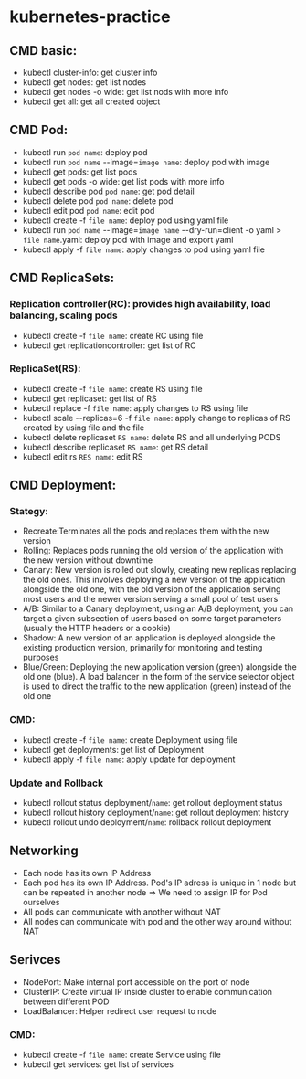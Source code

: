# kubernetes-practice
## CMD basic:
- kubectl cluster-info: get cluster info
- kubectl get nodes: get list nodes
- kubectl get nodes -o wide: get list nods with more info
- kubectl get all: get all created object
  
## CMD Pod:
- kubectl run `pod name`: deploy pod
- kubectl run `pod name` --image=`image name`: deploy pod with image
- kubectl get pods: get list pods
- kubectl get pods -o wide: get list pods with more info
- kubectl describe pod `pod name`: get pod detail
- kubectl delete pod `pod name`: delete pod
- kubectl edit pod `pod name`: edit pod
- kubectl create -f `file name`: deploy pod using yaml file
- kubectl run `pod name` --image=`image name` --dry-run=client -o yaml > `file name`.yaml: deploy pod with image and export yaml
- kubectl apply -f `file name`: apply changes to pod using yaml file

## CMD ReplicaSets:
### Replication controller(RC): provides high availability, load balancing, scaling pods
- kubectl create -f `file name`: create RC using file
- kubectl get replicationcontroller: get list of RC
### ReplicaSet(RS):
- kubectl create -f `file name`: create RS using file
- kubectl get replicaset: get list of RS
- kubectl replace -f `file name`: apply changes to RS using file
- kubectl scale --replicas=6 -f `file name`: apply change to replicas of RS created by using file and the file
- kubectl delete replicaset `RS name`: delete RS and all underlying PODS
- kubectl describe replicaset `RS name`: get RS detail
- kubectl edit rs `RES name`: edit RS

## CMD Deployment:
### Stategy:
- Recreate:Terminates all the pods and replaces them with the new version
- Rolling: Replaces pods running the old version of the application with the new version without downtime
- Canary: New version is rolled out slowly, creating new replicas replacing the old ones. This involves deploying a new version of the application alongside the old one, with the old version of the application serving most users and the newer version serving a small pool of test users
- A/B: Similar to a Canary deployment, using an A/B deployment, you can target a given subsection of users based on some target parameters (usually the HTTP headers or a cookie)
- Shadow: A new version of an application is deployed alongside the existing production version, primarily for monitoring and testing purposes
- Blue/Green: Deploying the new application version (green) alongside the old one (blue). A load balancer in the form of the service selector object is used to direct the traffic to the new application (green) instead of the old one
### CMD:
- kubectl create -f `file name`: create Deployment using file
- kubectl get deployments: get list of Deployment
- kubectl apply -f `file name`: apply update for deployment
### Update and Rollback
- kubectl rollout status deployment/`name`: get rollout deployment status
- kubectl rollout history deployment/`name`: get rollout deployment history
- kubectl rollout undo deployment/`name`: rollback rollout deployment

## Networking
- Each node has its own IP Address
- Each pod has its own IP Address. Pod's IP adress is unique in 1 node but can be repeated in another node => We need to assign IP for Pod ourselves
- All pods can communicate with another without NAT
- All nodes can communicate with pod and the other way around without NAT

## Serivces
- NodePort: Make internal port accessible on the port of node
- ClusterIP: Create virtual IP inside cluster to enable communication between different POD
- LoadBalancer: Helper redirect user request to node
### CMD:
- kubectl create -f `file name`: create Service using file
- kubectl get services: get list of services
